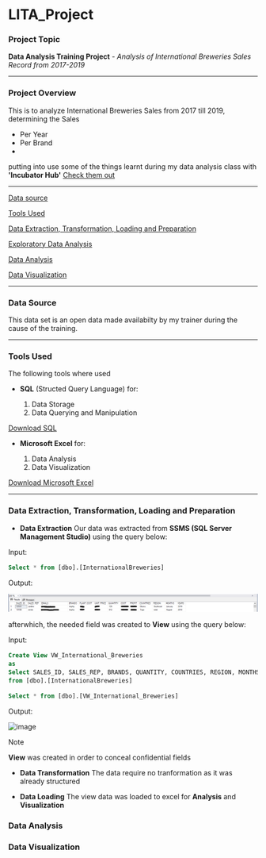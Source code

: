 # LITA_Project

### Project Topic
**Data Analysis Training Project** - *Analysis of International Breweries Sales Record from 2017-2019*

-----------------------

### Project Overview
This is to analyze International Breweries Sales from 2017 till 2019, determining the Sales
- Per Year
- Per Brand
- 
putting into use some of the things learnt during my data analysis class with **'Incubator Hub'**   [Check them out](https://theincubatorng.org/)

 ------------------------

[Data source](#Data-source)

[Tools Used](#Tools-Used)

[Data Extraction, Transformation, Loading and Preparation](#Data-Extraction-Transformation-Loading-and-Preparation)

[Exploratory Data Analysis](Exploratory-Data-Analysis)

[Data Analysis](#Data-Analysis)

[Data Visualization](#Data-Visualization)

-------------------------------------------------------------

### Data Source
This data set is an open data made availabilty by my trainer during the cause of the training.

-----------------------------------------------------------------

### Tools Used
The following tools where used

- **SQL** (Structed Query Language) for:

    1. Data Storage
    2. Data Querying and Manipulation

[Download SQL](https://www.microsoft.com/en-us/sql-server/sql-server-downloads)

 - **Microsoft Excel** for:

    1. Data Analysis
    2. Data Visualization

[Download Microsoft Excel](https://microsoft-excel-2016.en.download.it/#google_vignette)

------------------------

### Data Extraction, Transformation, Loading and Preparation
- **Data Extraction**
Our data was extracted from **SSMS (SQL Server Management Studio)** using the query below:

Input:
```SQL 
Select * from [dbo].[InternationalBreweries]
```

Output:

![Image](https://github.com/A-Odunayo/LITA_Project/blob/main/International%20Brewery%20Data%20Output.PNG)

afterwhich, the needed field was created to **View** using the query below:

Input:
```SQL 
Create View VW_International_Breweries
as
Select SALES_ID, SALES_REP, BRANDS, QUANTITY, COUNTRIES, REGION, MONTHS, YEARS
from [dbo].[InternationalBreweries]
```

```SQL
Select * from [dbo].[VW_International_Breweries]
```

Output:

![image](https://github.com/user-attachments/assets/746da6e6-d8c9-4f2d-a491-0afa1ae3ebb2)

> [!Note]
> **View** was created in order to conceal confidential fields

- **Data Transformation**
The data require no tranformation as it was already structured

- **Data Loading**
The view data was loaded to excel for **Analysis** and **Visualization**

### Data Analysis


### Data Visualization





